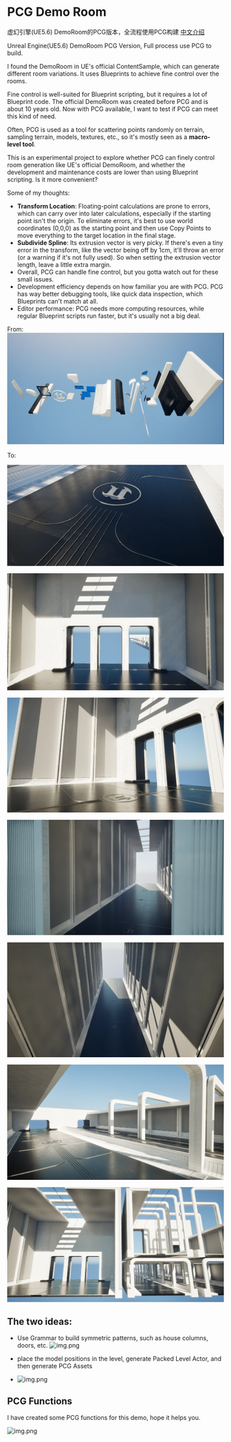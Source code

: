 # PCG Demo Room

虚幻引擎(UE5.6) DemoRoom的PCG版本，全流程使用PCG构建 
[中文介绍](./readme_zh.md)

Unreal Engine(UE5.6) DemoRoom PCG Version, Full process use PCG to build.

I found the DemoRoom in UE's official ContentSample, which can generate different room variations. It uses Blueprints to achieve fine control over the rooms.

Fine control is well-suited for Blueprint scripting, but it requires a lot of Blueprint code. The official DemoRoom was created before PCG and is about 10 years old. Now with PCG available, I want to test if PCG can meet this kind of need.

Often, PCG is used as a tool for scattering points randomly on terrain, sampling terrain, models, textures, etc., so it's mostly seen as a **macro-level tool**.

This is an experimental project to explore whether PCG can finely control room generation like UE's official DemoRoom, and whether the development and maintenance costs are lower than using Blueprint scripting. Is it more convenient?

Some of my thoughts:
- **Transform Location**: Floating-point calculations are prone to errors, which can carry over into later calculations, especially if the starting point isn't the origin. To eliminate errors, it's best to use world coordinates (0,0,0) as the starting point and then use Copy Points to move everything to the target location in the final stage.
- **Subdivide Spline**: Its extrusion vector is very picky. If there's even a tiny error in the transform, like the vector being off by 1cm, it'll throw an error (or a warning if it's not fully used). So when setting the extrusion vector length, leave a little extra margin.
- Overall, PCG can handle fine control, but you gotta watch out for these small issues.
- Development efficiency depends on how familiar you are with PCG. PCG has way better debugging tools, like quick data inspection, which Blueprints can't match at all.
- Editor performance: PCG needs more computing resources, while regular Blueprint scripts run faster, but it's usually not a big deal.

From:
![img.png](./Image/img.webp)

To:

![](./Image/1.webp)

![](./Image/2.webp)

![](./Image/3.webp)

![](./Image/4.webp)

![](./Image/5.webp)

![](./Image/6.webp)

![](./Image/7.webp)


## The two ideas:
- Use Grammar to build symmetric patterns, such as house columns, doors, etc.
  ![img.png](./Image/img2.png)

- place the model positions in the level, generate Packed Level Actor, and then generate PCG Assets
- ![img.png](./Image/img3.png)

## PCG Functions

I have created some PCG functions for this demo, hope it helps you.

![img.png](./Image/img4.png)
